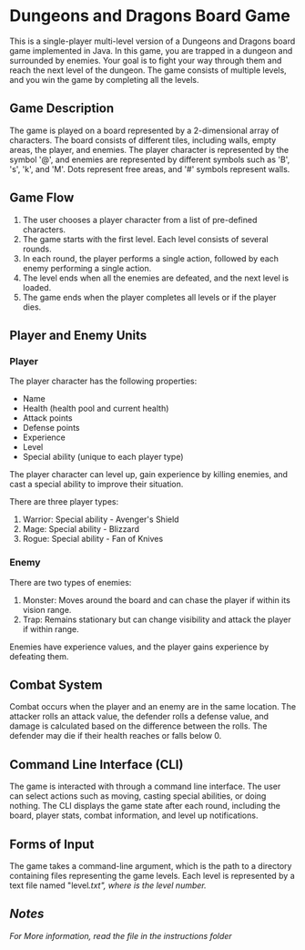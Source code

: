 # Dungeons and Dragons Board Game

This is a single-player multi-level version of a Dungeons and Dragons board game implemented in Java. In this game, you are trapped in a dungeon and surrounded by enemies. Your goal is to fight your way through them and reach the next level of the dungeon. The game consists of multiple levels, and you win the game by completing all the levels.

## Game Description

The game is played on a board represented by a 2-dimensional array of characters. The board consists of different tiles, including walls, empty areas, the player, and enemies. The player character is represented by the symbol '@', and enemies are represented by different symbols such as 'B', 's', 'k', and 'M'. Dots represent free areas, and '#' symbols represent walls.

## Game Flow

1. The user chooses a player character from a list of pre-defined characters.
2. The game starts with the first level. Each level consists of several rounds.
3. In each round, the player performs a single action, followed by each enemy performing a single action.
4. The level ends when all the enemies are defeated, and the next level is loaded.
5. The game ends when the player completes all levels or if the player dies.

## Player and Enemy Units

### Player

The player character has the following properties:
- Name
- Health (health pool and current health)
- Attack points
- Defense points
- Experience
- Level
- Special ability (unique to each player type)

The player character can level up, gain experience by killing enemies, and cast a special ability to improve their situation.

There are three player types:
1. Warrior: Special ability - Avenger's Shield
2. Mage: Special ability - Blizzard
3. Rogue: Special ability - Fan of Knives

### Enemy

There are two types of enemies:
1. Monster: Moves around the board and can chase the player if within its vision range.
2. Trap: Remains stationary but can change visibility and attack the player if within range.

Enemies have experience values, and the player gains experience by defeating them.

## Combat System

Combat occurs when the player and an enemy are in the same location. The attacker rolls an attack value, the defender rolls a defense value, and damage is calculated based on the difference between the rolls. The defender may die if their health reaches or falls below 0.

## Command Line Interface (CLI)

The game is interacted with through a command line interface. The user can select actions such as moving, casting special abilities, or doing nothing. The CLI displays the game state after each round, including the board, player stats, combat information, and level up notifications.

## Forms of Input

The game takes a command-line argument, which is the path to a directory containing files representing the game levels. Each level is represented by a text file named "level<i>.txt", where <i> is the level number.

## Notes
  For More information, read the file in the instructions folder
